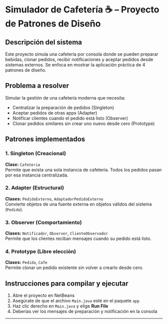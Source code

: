 # Simulador de Cafetería ☕ – Proyecto de Patrones de Diseño

## Descripción del sistema

Este proyecto simula una cafetería por consola donde se pueden preparar bebidas, clonar pedidos, recibir notificaciones y aceptar pedidos desde sistemas externos. Se enfoca en mostrar la aplicación práctica de 4 patrones de diseño.

## Problema a resolver

Simular la gestión de una cafetería moderna que necesita:
- Centralizar la preparación de pedidos (Singleton)
- Aceptar pedidos de otras apps (Adapter)
- Notificar clientes cuando el pedido está listo (Observer)
- Clonar pedidos similares sin crear uno nuevo desde cero (Prototype)

## Patrones implementados

### 1. Singleton (Creacional)
**Clase:** `Cafeteria`  
Permite que exista una sola instancia de cafetería. Todos los pedidos pasan por esa instancia centralizada.

### 2. Adapter (Estructural)
**Clases:** `PedidoExterno`, `AdaptadorPedidoExterno`  
Convierte objetos de una fuente externa en objetos válidos del sistema (`Pedido`).

### 3. Observer (Comportamiento)
**Clases:** `Notificador`, `Observer`, `ClienteObservador`  
Permite que los clientes reciban mensajes cuando su pedido está listo.

### 4. Prototype (Libre elección)
**Clases:** `Pedido`, `Cafe`  
Permite clonar un pedido existente sin volver a crearlo desde cero.

## Instrucciones para compilar y ejecutar

1. Abre el proyecto en NetBeans
2. Asegúrate de que el archivo `Main.java` esté en el paquete `app`
3. Haz clic derecho en `Main.java` y elige **Run File**
4. Deberías ver los mensajes de preparación y notificación en la consola

---
